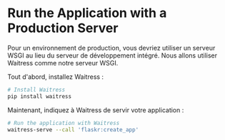 # Run the Application with a Production Server

Pour un environnement de production, vous devriez utiliser un serveur WSGI au lieu du serveur de développement intégré. Nous allons utiliser Waitress comme notre serveur WSGI.

Tout d'abord, installez Waitress :

```bash
# Install Waitress
pip install waitress
```

Maintenant, indiquez à Waitress de servir votre application :

```bash
# Run the application with Waitress
waitress-serve --call 'flaskr:create_app'
```
